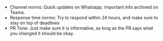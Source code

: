 - Channel norms: Quick updates on Whatsapp, important info archived on Teams.
- Response time norms: Try to respond within 24 hours, and make sure to stay on top of deadlines
- PR Tone: Just make sure it is informative, as long as the PR says what you changed it should be okay.
